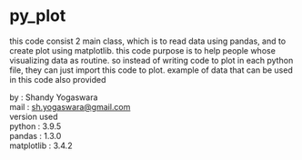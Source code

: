 # py_plot
this code consist 2 main class, which is to read data using
pandas, and to create plot using matplotlib.
this code purpose is to help people whose visualizing data 
as routine. so instead of writing code to plot in each python file, they can just
import this code to plot. example of data that can be used in this code also provided

by           : Shandy Yogaswara              
mail         : sh.yogaswara@gmail.com        
version used                                 
python       : 3.9.5                         
pandas       : 1.3.0                         
matplotlib   : 3.4.2 
